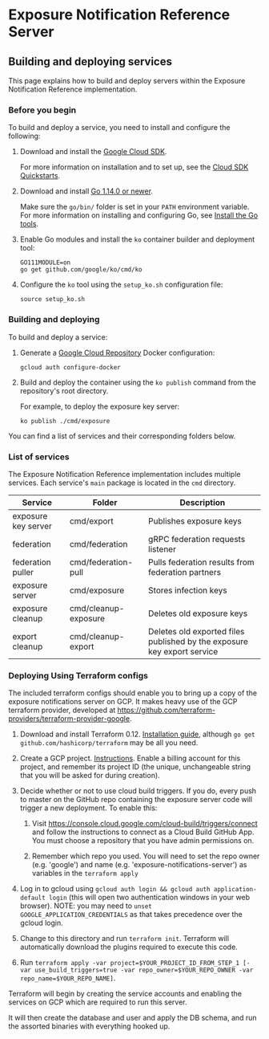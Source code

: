 # Exposure Notification Reference Server

## Building and deploying services

This page explains how to build and deploy servers within the Exposure
Notification Reference implementation.

### Before you begin

To build and deploy a service, you need to install and configure the following:

1. Download and install the [Google Cloud SDK](https://cloud.google.com/sdk/install).

    For more information on installation and to set up, see the
    [Cloud SDK Quickstarts](https://cloud.google.com/sdk/docs/quickstarts).

1. Download and install [Go 1.14.0 or newer](https://golang.org/dl/).

    Make sure the `go/bin/` folder is set in your `PATH` environment variable.
    For more information on installing and configuring Go, see
    [Install the Go tools](https://golang.org/doc/install#install).

1. Enable Go modules and install the `ko` container builder and deployment tool:

    ```
    GO111MODULE=on
    go get github.com/google/ko/cmd/ko
    ```

1. Configure the `ko` tool using the `setup_ko.sh` configuration file:

    ```
    source setup_ko.sh
    ```

### Building and deploying

To build and deploy a service:

1. Generate a [Google Cloud Repository](https://cloud.google.com/container-registry)
   Docker configuration:

    ```
    gcloud auth configure-docker
    ```

1. Build and deploy the container using the `ko publish` command from the repository's
   root directory.

    For example, to deploy the exposure key server:

    ```
    ko publish ./cmd/exposure
    ```

You can find a list of services and their corresponding folders below.

### List of services

The Exposure Notification Reference implementation includes multiple services.
Each service's `main` package is located in the `cmd` directory.

| Service | Folder                | Description |
|---------|-----------------------|-------------|
| exposure key server  | cmd/export | Publishes exposure keys |
| federation | cmd/federation | gRPC federation requests listener |
| federation puller | cmd/federation-pull | Pulls federation results from federation partners |
| exposure server | cmd/exposure |  Stores infection keys |
| exposure cleanup | cmd/cleanup-exposure | Deletes old exposure keys |
| export cleanup | cmd/cleanup-export | Deletes old exported files published by the exposure key export service |

### Deploying Using Terraform configs

The included terraform configs should enable you to bring up a copy of
the exposure notifications server on GCP.  It makes heavy use of the GCP
terraform provider, developed at
https://github.com/terraform-providers/terraform-provider-google.

1. Download and install Terraform 0.12.  [Installation guide](https://www.terraform.io/downloads.html),
although `go get github.com/hashicorp/terraform` may be all you need.

1. Create a GCP project.
[Instructions](https://cloud.google.com/resource-manager/docs/creating-managing-projects).
Enable a billing account for this project, and remember its project ID (the
unique, unchangeable string that you will be asked for during creation).

1. Decide whether or not to use cloud build triggers. If you do, every push to master on the GitHub repo containing
the exposure server code will trigger a new deployment. To enable this:

    1. Visit https://console.cloud.google.com/cloud-build/triggers/connect and follow the instructions to connect as a Cloud Build GitHub App. You must choose a repository that you have admin permissions on.

    1. Remember which repo you used. You will need to set the repo owner (e.g. 'google') and name (e.g. 'exposure-notifications-server') as variables in the `terraform apply`

1. Log in to gcloud using `gcloud auth login && gcloud auth application-default login` (this will open two authentication windows in your web browser). NOTE: you may need to `unset GOOGLE_APPLICATION_CREDENTIALS` as that takes precedence over the gcloud login.

1. Change to this directory and run `terraform init`.  Terraform will
automatically download the plugins required to execute this code.

1. Run `terraform apply -var project=$YOUR_PROJECT_ID_FROM_STEP_1 [-var use_build_triggers=true -var repo_owner=$YOUR_REPO_OWNER -var repo_name=$YOUR_REPO_NAME]`.

Terraform will begin by creating the service accounts and enabling the services
on GCP which are required to run this server.

It will then create the database and user and apply the DB schema, and run the assorted binaries with everything hooked up.

